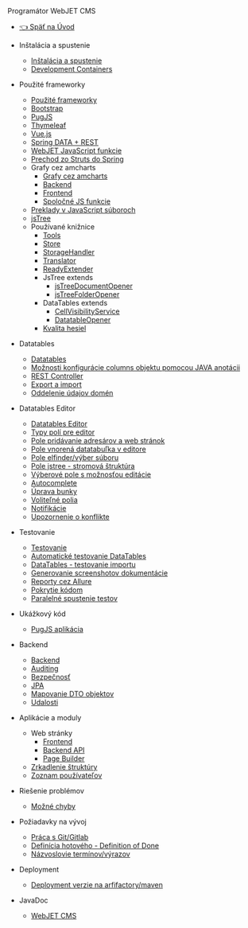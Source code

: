 <div class="sidebar-section">Programátor WebJET CMS</div>

- [:point_left: Späť na Úvod](/?back)

- Inštalácia a spustenie
    - [Inštalácia a spustenie](/developer/install/README.md)
    - [Development Containers](/developer/install/devcontainers/README.md)
- Použité frameworky
    - [Použité frameworky](/developer/frameworks/README.md)
    - [Bootstrap](/developer/frameworks/bootstrap.md)
    - [PugJS](/developer/frameworks/pugjs.md)
    - [Thymeleaf](/developer/frameworks/thymeleaf.md)
    - [Vue.js](/developer/frameworks/vue.md)
    - [Spring DATA + REST](/developer/frameworks/spring.md)
    - [WebJET JavaScript funkcie](/developer/frameworks/webjetjs.md)
    - [Prechod zo Struts do Spring](/developer/frameworks/struts/README.md)
    - Grafy cez amcharts
      - [Grafy cez amcharts](/developer/frameworks/amcharts.md)
      - [Backend](/developer/frameworks/charts/backend/README.md)
      - [Frontend](/developer/frameworks/charts/frontend/README.md)
      - [Spoločné JS funkcie](/developer/frameworks/charts/frontend/statjs.md)
    - [Preklady v JavaScript súboroch](/developer/frameworks/jstranslate.md)
    - [jsTree](/developer/jstree/README.md)
    - Používané knižnice
        - [Tools](/developer/libraries/tools.md)
        - [Store](/developer/libraries/store.md)
        - [StorageHandler](/developer/libraries/storage-handler.md)
        - [Translator](/developer/libraries/translator.md)
        - [ReadyExtender](/developer/libraries/ready-extender.md)
        - JsTree extends
            - [jsTreeDocumentOpener](/developer/libraries/js-tree-document-opener.md)
            - [jsTreeFolderOpener](/developer/libraries/js-tree-folder-opener.md)
        - DataTables extends
            - [CellVisibilityService](/developer/libraries/cell-visibility-service.md)
            - [DatatableOpener](/developer/libraries/datatable-opener.md)
        - [Kvalita hesiel](/developer/libraries/password-strength.md)
- Datatables
    - [Datatables](/developer/datatables/README.md)
    - [Možnosti konfigurácie columns objektu pomocou JAVA anotácii](/developer/datatables-editor/datatable-columns.md)
    - [REST Controller](/developer/datatables/restcontroller.md)
    - [Export a import](/developer/datatables/export-import.md)
    - [Oddelenie údajov domén](/developer/datatables/domainid.md)
- Datatables Editor
    - [Datatables Editor](/developer/datatables-editor/README.md)
    - [Typy polí pre editor](/developer/datatables-editor/standard-fields.md)
    - [Pole pridávanie adresárov a web stránok](/developer/datatables-editor/field-json.md)
    - [Pole vnorená datatabuľka v editore](/developer/datatables-editor/field-datatable.md)
    - [Pole elfinder/výber súboru](/developer/datatables-editor/field-elfinder.md)
    - [Pole jstree - stromová štruktúra](/developer/datatables-editor/field-jstree.md)
    - [Výberové pole s možnosťou editácie](/developer/datatables-editor/field-select-editable.md)
    - [Autocomplete](/developer/datatables-editor/autocomplete.md)
    - [Úprava bunky](/developer/datatables-editor/bubble.md)
    - [Voliteľné polia](/developer/datatables-editor/customfields.md)
    - [Notifikácie](/developer/datatables-editor/notify.md)
    - [Upozornenie o konflikte](/developer/datatables-editor/editor-locking.md)
- Testovanie
    - [Testovanie](/developer/testing/README.md)
    - [Automatické testovanie DataTables](/developer/testing/datatable.md)
    - [DataTables - testovanie importu](/developer/testing/datatable-import.md)
    - [Generovanie screenshotov dokumentácie](/developer/testing/screenshots.md)
    - [Reporty cez Allure](/developer/testing/allure.md)
    - [Pokrytie kódom](/developer/testing/codecoverage.md)
    - [Paralelné spustenie testov](/developer/testing/parallel.md)
- Ukážkový kód
  - [PugJS aplikácia](/developer/frameworks/example.md)
- Backend
    - [Backend](/developer/backend/README.md)
    - [Auditing](/developer/backend/auditing.md)
    - [Bezpečnosť](/developer/backend/security.md)
    - [JPA](/developer/backend/jpa.md)
    - [Mapovanie DTO objektov](/developer/backend/mapstruct.md)
    - [Udalosti](/developer/backend/events.md)
- Aplikácie a moduly
    - Web stránky
      - [Frontend](/developer/apps/webpages/README.md)
      - [Backend API](/developer/apps/webpages/api.md)
      - [Page Builder](/developer/apps/webpages/pagebuilder.md)
    - [Zrkadlenie štruktúry](/developer/apps/docmirroring.md)
    - [Zoznam používateľov](/developer/apps/users/README.md)
- Riešenie problémov
  - [Možné chyby](/developer/troubles/README.md)
- Požiadavky na vývoj
    - [Práca s Git/Gitlab](/developer/guidelines/gitlab.md)
    - [Definícia hotového - Definition of Done](/developer/guidelines/definition-of-done.md)
    - [Názvoslovie termínov/výrazov](/developer/guidelines/terms.md)
- Deployment
  - [Deployment verzie na arfifactory/maven](/developer/install/deployment.md)
- JavaDoc
  - [WebJET CMS](/javadoc/index.html)